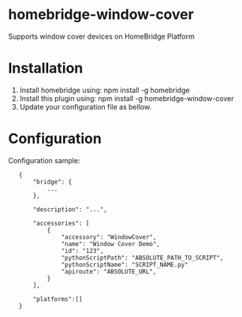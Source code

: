 # homebridge-window-cover

Supports window cover devices on HomeBridge Platform

# Installation

1. Install homebridge using: npm install -g homebridge
2. Install this plugin using: npm install -g homebridge-window-cover
3. Update your configuration file as bellow.

# Configuration

Configuration sample:

 ```
    {
        "bridge": {
            ...
        },
        
        "description": "...",

        "accessories": [
            {
                "accessory": "WindowCover",
                "name": "Window Cover Demo",
                "id": "123",
                "pythonScriptPath": "ABSOLUTE_PATH_TO_SCRIPT",
                "pythonScriptName": "SCRIPT_NAME.py"
                "apiroute": "ABSOLUTE_URL",
            }
        ],

        "platforms":[]
    }
```